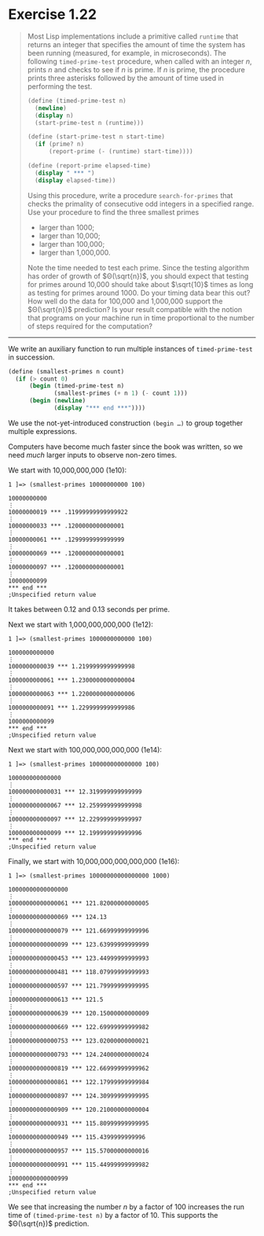 # Exercise 1.22

> Most Lisp implementations include a primitive called `runtime` that returns an integer that specifies the amount of time the system has been running (measured, for example, in microseconds).
> The following `timed-prime-test` procedure, when called with an integer $n$, prints $n$ and checks to see if $n$ is prime.
> If $n$ is prime, the procedure prints three asterisks followed by the amount of time used in performing the test.
> ```scheme
> (define (timed-prime-test n)
>   (newline)
>   (display n)
>   (start-prime-test n (runtime)))
>
> (define (start-prime-test n start-time)
>   (if (prime? n)
>       (report-prime (- (runtime) start-time))))
>
> (define (report-prime elapsed-time)
>   (display " *** ")
>   (display elapsed-time))
> ```
> Using this procedure, write a procedure `search-for-primes` that checks the primality of consecutive odd integers in a specified range.
> Use your procedure to find the three smallest primes
>
> - larger than 1000;
> - larger than 10,000;
> - larger than 100,000;
> - larger than 1,000,000.
>
> Note the time needed to test each prime.
> Since the testing algorithm has order of growth of $Θ(\sqrt{n})$, you should expect that testing for primes around 10,000 should take about $\sqrt{10}$ times as long as testing for primes around 1000.
> Do your timing data bear this out?
> How well do the data for 100,000 and 1,000,000 support the $Θ(\sqrt{n})$ prediction?
> Is your result compatible with the notion that programs on your machine run in time proportional to the number of steps required for the computation?

---

We write an auxiliary function to run multiple instances of `timed-prime-test` in succession.
```scheme
(define (smallest-primes n count)
  (if (> count 0)
      (begin (timed-prime-test n)
             (smallest-primes (+ n 1) (- count 1)))
      (begin (newline)
             (display "*** end ***"))))
```
We use the not-yet-introduced construction `(begin …)` to group together multiple expressions.

Computers have become much faster since the book was written, so we need _much_ larger inputs to observe non-zero times.

We start with 10,000,000,000 (1e10):
```text
1 ]=> (smallest-primes 10000000000 100)

10000000000
⋮
10000000019 *** .11999999999999922
⋮
10000000033 *** .1200000000000001
⋮
10000000061 *** .1299999999999999
⋮
10000000069 *** .1200000000000001
⋮
10000000097 *** .1200000000000001
⋮
10000000099
*** end ***
;Unspecified return value
```
It takes between 0.12 and 0.13 seconds per prime.

Next we start with 1,000,000,000,000 (1e12):
```text
1 ]=> (smallest-primes 1000000000000 100)

1000000000000
⋮
1000000000039 *** 1.2199999999999998
⋮
1000000000061 *** 1.2300000000000004
⋮
1000000000063 *** 1.2200000000000006
⋮
1000000000091 *** 1.2299999999999986
⋮
1000000000099
*** end ***
;Unspecified return value
```

Next we start with 100,000,000,000,000 (1e14):
```text
1 ]=> (smallest-primes 100000000000000 100)

100000000000000
⋮
100000000000031 *** 12.319999999999999
⋮
100000000000067 *** 12.259999999999998
⋮
100000000000097 *** 12.229999999999997
⋮
100000000000099 *** 12.199999999999996
*** end ***
;Unspecified return value
```

Finally, we start with 10,000,000,000,000,000 (1e16):
```text
1 ]=> (smallest-primes 10000000000000000 1000)

10000000000000000
⋮
10000000000000061 *** 121.82000000000005
⋮
10000000000000069 *** 124.13
⋮
10000000000000079 *** 121.66999999999996
⋮
10000000000000099 *** 123.63999999999999
⋮
10000000000000453 *** 123.44999999999993
⋮
10000000000000481 *** 118.07999999999993
⋮
10000000000000597 *** 121.79999999999995
⋮
10000000000000613 *** 121.5
⋮
10000000000000639 *** 120.15000000000009
⋮
10000000000000669 *** 122.69999999999982
⋮
10000000000000753 *** 123.02000000000021
⋮
10000000000000793 *** 124.24000000000024
⋮
10000000000000819 *** 122.66999999999962
⋮
10000000000000861 *** 122.17999999999984
⋮
10000000000000897 *** 124.30999999999995
⋮
10000000000000909 *** 120.21000000000004
⋮
10000000000000931 *** 115.80999999999995
⋮
10000000000000949 *** 115.4399999999996
⋮
10000000000000957 *** 115.57000000000016
⋮
10000000000000991 *** 115.44999999999982
⋮
10000000000000999
*** end ***
;Unspecified return value
```

We see that increasing the number $n$ by a factor of 100 increases the run time of `(timed-prime-test n)` by a factor of 10.
This supports the $Θ(\sqrt{n})$ prediction.
